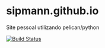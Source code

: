 sipmann.github.io
=================

Site pessoal utilizando pelican/python

[![Build Status](https://travis-ci.org/sipmann/sipmann.github.io.svg?branch=pelican)](https://travis-ci.org/sipmann/sipmann.github.io)
